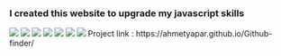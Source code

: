 
<h3>I created this website to upgrade my javascript skills</h3>
<img src="https://github.com/ahmetyapar/sneaker/assets/109108488/973d6a95-e413-4121-9d64-6e2092045a81">
<img src="https://github.com/ahmetyapar/sneaker/assets/109108488/8b0a38c2-8113-468b-b764-581566865b6c">
<img src="https://github.com/ahmetyapar/sneaker/assets/109108488/359b0e58-1044-479c-ab3b-6ba3cd110ce6">
<img src="https://github.com/ahmetyapar/sneaker/assets/109108488/088eff4e-9844-49c8-8ce2-bfb6d69d24ac">
<img src="https://github.com/ahmetyapar/sneaker/assets/109108488/1bac2d10-caab-4ea4-a4b8-e8603b477c5e">
<img src="https://github.com/ahmetyapar/sneaker/assets/109108488/f1d71632-e21d-4337-90a4-e95122f92bd6">
<img src="https://github.com/ahmetyapar/sneaker/assets/109108488/e714f7a3-aa96-45cf-a834-cfa53918bd69">
Project link : https://ahmetyapar.github.io/Github-finder/

